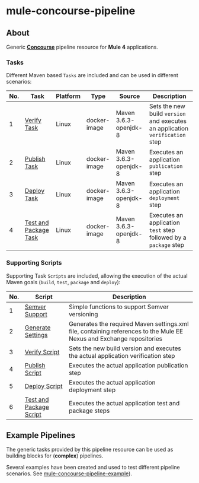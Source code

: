 # mule-concourse-pipeline

## About
Generic [**Concourse**](https://concourse-ci.org/) pipeline resource for **Mule 4** applications. 

### Tasks
Different Maven based `Tasks` are included and can be used in different scenarios:

|No.|Task|Platform|Type|Source|Description
|---|---|---|---|---|---
|1|[Verify Task](./tasks/maven-verify.yml)|Linux|docker-image|Maven 3.6.3-openjdk-8|Sets the new build `version` and executes an application `verification` step
|2|[Publish Task](./tasks/maven-publish.yml)|Linux|docker-image|Maven 3.6.3-openjdk-8|Executes an application `publication` step
|3|[Deploy Task](./tasks/maven-deploy.yml)|Linux|docker-image|Maven 3.6.3-openjdk-8|Executes an application `deployment` step
|4|[Test and Package Task](./tasks/maven-test-and-package.yml)|Linux|docker-image|Maven 3.6.3-openjdk-8|Executes an application `test` step followed by a `package` step

### Supporting Scripts
Supporting Task `Scripts` are included, allowing the execution of the actual Maven goals (`build`, `test`, `package` and `deploy`):

|No.|Script|Description
|---|---|---
|1|[Semver Support](./tasks/common.sh)|Simple functions to support  Semver versioning
|2|[Generate Settings](./tasks/generate-settings.sh)|Generates the required Maven settings.xml file, containing references to the Mule EE Nexus and Exchange repositories
|3|[Verify Script](./tasks/maven-verify.sh)|Sets the new build version and executes the actual application verification step
|4|[Publish Script](./tasks/maven-publish.sh)|Executes the actual application publication step
|5|[Deploy Script](./tasks/maven-deploy.sh)|Executes the actual application deployment step
|6|[Test and Package Script](./tasks/maven-test-and-package.sh)|Executes the actual application test and package steps

## Example Pipelines
The generic tasks provided by this pipeline resource can be used as building blocks for (**complex**) pipelines.

Several examples have been created and used to test different pipeline scenarios. See [mule-concourse-pipeline-example](https://github.com/mulesoft-catalyst/mule-concourse-pipeline-example)). 


